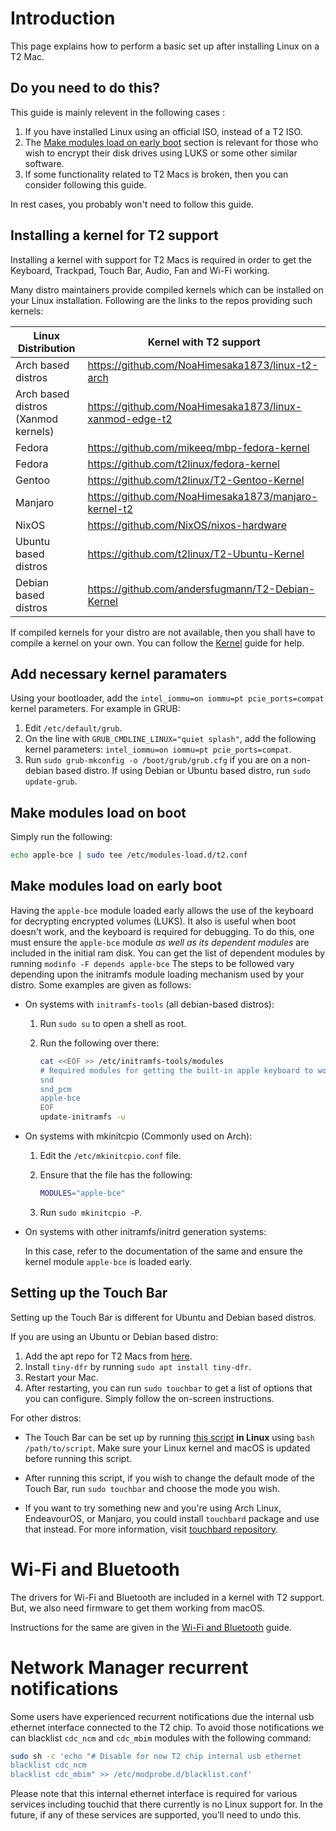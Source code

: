 # Introduction

This page explains how to perform a basic set up after installing Linux on a T2 Mac.

## Do you need to do this?

This guide is mainly relevent in the following cases :

1. If you have installed Linux using an official ISO, instead of a T2 ISO.
2. The [Make modules load on early boot](#make-modules-load-on-early-boot) section is relevant for those who wish to encrypt their disk drives using LUKS or some other similar software.
3. If some functionality related to T2 Macs is broken, then you can consider following this guide.

In rest cases, you probably won't need to follow this guide.

## Installing a kernel for T2 support

Installing a kernel with support for T2 Macs is required in order to get the Keyboard, Trackpad, Touch Bar, Audio, Fan and Wi-Fi working.

Many distro maintainers provide compiled kernels which can be installed on your Linux installation. Following are the links to the repos providing such kernels:

| Linux Distribution                  | Kernel with T2 support |
| ----------------------------------- | ---------------------- |
| Arch based distros                  | <https://github.com/NoaHimesaka1873/linux-t2-arch> |
| Arch based distros (Xanmod kernels) | <https://github.com/NoaHimesaka1873/linux-xanmod-edge-t2> |
| Fedora                              | <https://github.com/mikeeq/mbp-fedora-kernel> |
| Fedora                              | <https://github.com/t2linux/fedora-kernel> |
| Gentoo                              | <https://github.com/t2linux/T2-Gentoo-Kernel> |
| Manjaro                             | <https://github.com/NoaHimesaka1873/manjaro-kernel-t2> |
| NixOS                               | <https://github.com/NixOS/nixos-hardware> |
| Ubuntu based distros                | <https://github.com/t2linux/T2-Ubuntu-Kernel> |
| Debian based distros                | <https://github.com/andersfugmann/T2-Debian-Kernel> |

If compiled kernels for your distro are not available, then you shall have to compile a kernel on your own. You can follow the [Kernel](https://wiki.t2linux.org/guides/kernel/) guide for help.

## Add necessary kernel paramaters

Using your bootloader, add the `intel_iommu=on iommu=pt pcie_ports=compat` kernel parameters. For example in GRUB:

  1. Edit `/etc/default/grub`.
  2. On the line with `GRUB_CMDLINE_LINUX="quiet splash"`, add the following kernel parameters: `intel_iommu=on iommu=pt pcie_ports=compat`.
  3. Run `sudo grub-mkconfig -o /boot/grub/grub.cfg` if you are on a non-debian based distro. If using Debian or Ubuntu based distro, run `sudo update-grub`.

## Make modules load on boot

Simply run the following:

```sh
echo apple-bce | sudo tee /etc/modules-load.d/t2.conf
```

## Make modules load on early boot

Having the `apple-bce` module loaded early allows the use of the keyboard for decrypting encrypted volumes (LUKS).
It also is useful when boot doesn't work, and the keyboard is required for debugging.
To do this, one must ensure the `apple-bce` module *as well as its dependent modules* are included in the initial ram disk.
You can get the list of dependent modules by running `modinfo -F depends apple-bce`
The steps to be followed vary depending upon the initramfs module loading mechanism used by your distro. Some examples are given as follows:

- On systems with `initramfs-tools` (all debian-based distros):

    1. Run `sudo su` to open a shell as root.

    2. Run the following over there:

         ```sh
         cat <<EOF >> /etc/initramfs-tools/modules
         # Required modules for getting the built-in apple keyboard to work:
         snd
         snd_pcm
         apple-bce
         EOF
         update-initramfs -u
         ```

- On systems with mkinitcpio (Commonly used on Arch):

    1. Edit the `/etc/mkinitcpio.conf` file.

    2. Ensure that the file has the following:

         ```sh
         MODULES="apple-bce"
         ```

    3. Run `sudo mkinitcpio -P`.

- On systems with other initramfs/initrd generation systems:

    In this case, refer to the documentation of the same and ensure the kernel module `apple-bce` is loaded early.

## Setting up the Touch Bar

Setting up the Touch Bar is different for Ubuntu and Debian based distros.

If you are using an Ubuntu or Debian based distro:

  1. Add the apt repo for T2 Macs from [here](https://github.com/AdityaGarg8/t2-ubuntu-repo#apt-repository-for-t2-macs).
  2. Install `tiny-dfr` by running `sudo apt install tiny-dfr`.
  3. Restart your Mac.
  4. After restarting, you can run `sudo touchbar` to get a list of options that you can configure. Simply follow the on-screen instructions.

For other distros:

- The Touch Bar can be set up by running [this script](../tools/touchbar.sh) **in Linux** using `bash /path/to/script`. Make sure your Linux kernel and macOS is updated before running this script.

- After running this script, if you wish to change the default mode of the Touch Bar, run `sudo touchbar` and choose the mode you wish.

- If you want to try something new and you're using Arch Linux, EndeavourOS, or Manjaro, you could install `touchbard` package and use that instead. For more information, visit [touchbard repository](https://github.com/NoaHimesaka1873/touchbard).

# Wi-Fi and Bluetooth

The drivers for Wi-Fi and Bluetooth are included in a kernel with T2 support. But, we also need firmware to get them working from macOS.

Instructions for the same are given in the [Wi-Fi and Bluetooth](https://wiki.t2linux.org/guides/wifi-bluetooth/) guide.

# Network Manager recurrent notifications

Some users have experienced recurrent notifications due the internal usb ethernet interface connected to the T2 chip. To avoid those notifications we can blacklist `cdc_ncm` and `cdc_mbim` modules with the following command:

```sh
sudo sh -c 'echo "# Disable for now T2 chip internal usb ethernet
blacklist cdc_ncm
blacklist cdc_mbim" >> /etc/modprobe.d/blacklist.conf'
```

Please note that this internal ethernet interface is required for various services including touchid that there currently is no Linux support for. In the future, if any of these services are supported, you'll need to undo this.
